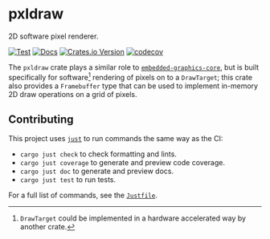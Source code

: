 # pxldraw

2D software pixel renderer.

[![Test](https://github.com/crates-lurey-io/pxldraw/actions/workflows/test.yml/badge.svg)](https://github.com/crates-lurey-io/pxldraw/actions/workflows/test.yml)
[![Docs](https://github.com/crates-lurey-io/pxldraw/actions/workflows/docs.yml/badge.svg)](https://github.com/crates-lurey-io/pxldraw/actions/workflows/docs.yml)
[![Crates.io Version](https://img.shields.io/crates/v/pxldraw)](https://crates.io/crates/pxldraw)
[![codecov](https://codecov.io/gh/crates-lurey-io/pxldraw/graph/badge.svg?token=Z3VUWA3WYY)](https://codecov.io/gh/crates-lurey-io/pxldraw)

The `pxldraw` crate plays a similar role to [`embedded-graphics-core`][], but
is built specifically for software[^1] rendering of pixels on to a `DrawTarget`;
this crate also provides a `Framebuffer` type that can be used to implement
in-memory 2D draw operations on a grid of pixels.

[`embedded-graphics-core`]: https://crates.io/crates/embedded-graphics-core

[^1]: `DrawTarget` could be implemented in a hardware accelerated way by another
      crate.

## Contributing

This project uses [`just`][] to run commands the same way as the CI:

- `cargo just check` to check formatting and lints.
- `cargo just coverage` to generate and preview code coverage.
- `cargo just doc` to generate and preview docs.
- `cargo just test` to run tests.

[`just`]: https://crates.io/crates/just

For a full list of commands, see the [`Justfile`](./Justfile).
